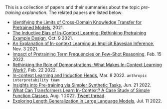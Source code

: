 
This is a collection of papers and their summaries about the topic *pre-training explanation*.
The related papers are listed below:
- [Identifying the Limits of Cross-Domain Knowledge Transfer for Pretrained Models](https://openreview.net/forum?id=luO6l9cP6b6), 2021.
- [The Inductive Bias of In-Context Learning: Rethinking Pretraining Example Design](https://openreview.net/forum?id=lnEaqbTJIRz), Oct. 9 2021.
- [An Explanation of In-context Learning as Implicit Bayesian Inference](https://arxiv.org/abs/2111.02080), Nov. 3 2021.
- [Impact of Pretraining Term Frequencies on Few-Shot Reasoning](https://arxiv.org/abs/2202.07206), Feb. 15 2022.
- [Rethinking the Role of Demonstrations: What Makes In-Context Learning Work?](https://arxiv.org/abs/2202.12837), Feb. 22 2022.
- [In-context Learning and Induction Heads](https://transformer-circuits.pub/2022/in-context-learning-and-induction-heads/index.html), Mar. 8 2022. `anthropic interpretability team`
- [Insights into Pre-training via Simpler Synthetic Tasks](https://arxiv.org/abs/2206.10139), Jun. 21 2022.
- [What Can Transformers Learn In-Context? A Case Study of Simple Function Classes](https://arxiv.org/pdf/2208.01066.pdf), Aug. 1 2022. [Tweet thread](https://twitter.com/tsiprasd/status/1555302289824366592).
- [Exploring Length Generalization in Large Language Models](https://arxiv.org/pdf/2207.04901.pdf), Jul. 11 2022.
